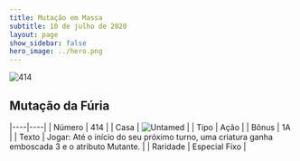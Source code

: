 ```yaml
---
title: Mutação em Massa
subtitle: 10 de julho de 2020
layout: page
show_sidebar: false
hero_image: ../hero.png
---
```


![414](https://cdn.keyforgegame.com/media/card_front/pt/479_414_FFG6Q4WP3J73_pt.png)

## Mutação da Fúria

|----|----|
| Número | 414 |
| Casa | ![Untamed](https://archonarcana.com/images/thumb/b/bd/Untamed.png/22px-Untamed.png "Indomados") |
| Tipo | Ação |
| Bônus | 1A |
| Texto | Jogar: Até o início do seu próximo turno, uma criatura ganha emboscada 3 e o atributo Mutante. |
| Raridade | Especial Fixo |
